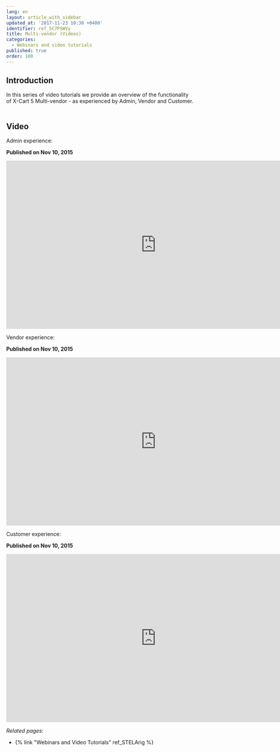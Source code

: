 ```yaml
---
lang: en
layout: article_with_sidebar
updated_at: '2017-11-23 10:30 +0400'
identifier: ref_5C7PSWVy
title: Multi-vendor (Videos)
categories:
  - Webinars and video tutorials
published: true
order: 100
---
```

## Introduction

In this series of video tutorials we provide an overview of the functionality of X-Cart 5 Multi-vendor - as experienced by Admin, Vendor and Customer.  

## Video

Admin experience:

**Published on Nov 10, 2015**
<iframe class="youtube-player" type="text/html" style="width: 800px; height: 450px" src="https://www.youtube.com/embed/5GKoZNRPmJA" frameborder="0"></iframe>


Vendor experience:

**Published on Nov 10, 2015**
<iframe class="youtube-player" type="text/html" style="width: 800px; height: 450px" src="https://www.youtube.com/embed/DzJpoRjJkZc" frameborder="0"></iframe>


Customer experience:

**Published on Nov 10, 2015**
<iframe class="youtube-player" type="text/html" style="width: 800px; height: 450px" src="https://www.youtube.com/embed/B0DlNI_egHM" frameborder="0"></iframe>


_Related pages:_

*   {% link "Webinars and Video Tutorials" ref_STELArig %}
